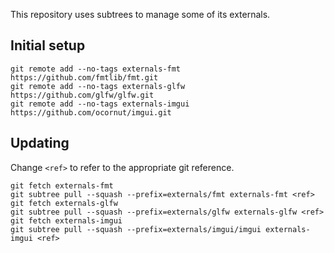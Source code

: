 This repository uses subtrees to manage some of its externals.

## Initial setup

```
git remote add --no-tags externals-fmt https://github.com/fmtlib/fmt.git
git remote add --no-tags externals-glfw https://github.com/glfw/glfw.git
git remote add --no-tags externals-imgui https://github.com/ocornut/imgui.git
```

## Updating

Change `<ref>` to refer to the appropriate git reference.

```
git fetch externals-fmt
git subtree pull --squash --prefix=externals/fmt externals-fmt <ref>
git fetch externals-glfw
git subtree pull --squash --prefix=externals/glfw externals-glfw <ref>
git fetch externals-imgui
git subtree pull --squash --prefix=externals/imgui/imgui externals-imgui <ref>
```
